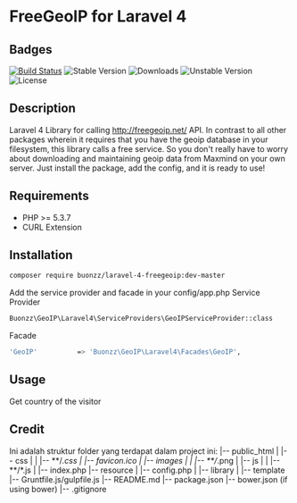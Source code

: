 # FreeGeolP for Laravel 4

## Badges

[![Build Status](https://img.shields.io/badge/Build-Pass-brightgreen)](https://example.com) ![Stable Version](https://img.shields.io/badge/Stable-v1.0.1-blue) ![Downloads](https://img.shields.io/badge/Downloads-227-orange) ![Unstable Version](https://img.shields.io/badge/Unstable-dev--master-yellow) ![License](https://img.shields.io/badge/License-MIT-lightgrey)

## Description

Laravel 4 Library for calling http://freegeoip.net/ API.
In contrast to all other packages wherein it requires that you have the geoip database in your filesystem, this library calls a free service. So you don't really have to worry about downloading and maintaining geoip data from Maxmind on your own server.
Just install the package, add the config, and it is ready to use!

## Requirements

- PHP >= 5.3.7
- CURL Extension

## Installation

```bash
composer require buonzz/laravel-4-freegeoip:dev-master
```
Add the service provider and facade in your config/app.php
Service Provider
```bash
Buonzz\GeoIP\Laravel4\ServiceProviders\GeoIPServiceProvider::class
```
Facade
```bash
'GeoIP'			 => 'Buonzz\GeoIP\Laravel4\Facades\GeoIP',
```

## Usage
Get country of the visitor

## Credit

Ini adalah struktur folder yang terdapat dalam project ini:
|-- public_html
|   |-- css
|   |   |-- **/*.css
|	|-- favicon.ico
|	|-- images
|   |   |-- **/*.png
|	|-- js
|   |   |-- **/*.js
|	|-- index.php
|-- resource
|   |-- config.php 
|   |-- library 
|   |-- template
|-- Gruntfile.js/gulpfile.js
|-- README.md
|-- package.json
|-- bower.json (if using bower)
|-- .gitignore